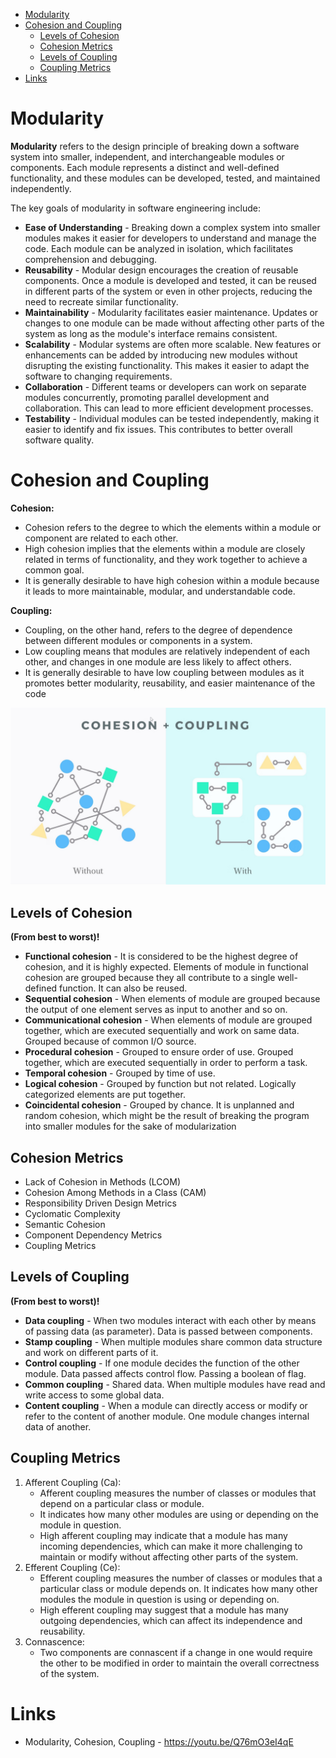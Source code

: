 * [Modularity](#modularity)
* [Cohesion and Coupling](#cohesion-and-coupling)
  * [Levels of Cohesion](#levels-of-cohesion)
  * [Cohesion Metrics](#cohesion-metrics)
  * [Levels of Coupling](#levels-of-coupling)
  * [Coupling Metrics](#coupling-metrics)
* [Links](#links)

# Modularity

__Modularity__ refers to the design principle of breaking down a software system into smaller, independent, and interchangeable modules or components. Each module represents a distinct and well-defined functionality, and these modules can be developed, tested, and maintained independently.

The key goals of modularity in software engineering include:

* __Ease of Understanding__ - Breaking down a complex system into smaller modules makes it easier for developers to understand and manage the code. Each module can be analyzed in isolation, which facilitates comprehension and debugging.
* __Reusability__ - Modular design encourages the creation of reusable components. Once a module is developed and tested, it can be reused in different parts of the system or even in other projects, reducing the need to recreate similar functionality.
* __Maintainability__ - Modularity facilitates easier maintenance. Updates or changes to one module can be made without affecting other parts of the system as long as the module's interface remains consistent.
* __Scalability__ - Modular systems are often more scalable. New features or enhancements can be added by introducing new modules without disrupting the existing functionality. This makes it easier to adapt the software to changing requirements.
* __Collaboration__ - Different teams or developers can work on separate modules concurrently, promoting parallel development and
collaboration. This can lead to more efficient development processes.
* __Testability__ - Individual modules can be tested independently, making it easier to identify and fix issues. This contributes to better overall software quality.

# Cohesion and Coupling

__Cohesion:__

* Cohesion refers to the degree to which the elements within a module or component are related to each other.
* High cohesion implies that the elements within a module are closely related in terms of functionality, and they work together to achieve a common goal.
* It is generally desirable to have high cohesion within a module because it leads to more maintainable, modular, and understandable code.

__Coupling:__

* Coupling, on the other hand, refers to the degree of dependence between different modules or components in a system.
* Low coupling means that modules are relatively independent of each other, and changes in one module are less likely to affect others.
* It is generally desirable to have low coupling between modules as it promotes better modularity, reusability, and easier maintenance of the code

![Cohesion + Coupling](_images/cohesion-plus-coupling.png)

## Levels of Cohesion

__(From best to worst)!__

* __Functional cohesion__ - It is considered to be the highest degree of cohesion, and it is highly expected. Elements of module in functional cohesion are grouped because they all contribute to a single well-defined function. It can also be reused.
* __Sequential cohesion__ - When elements of module are grouped because the output of one element serves as input to another and so on.
* __Communicational cohesion__ - When elements of module are grouped together, which are executed sequentially and work on same data. Grouped because of common I/O source.
* __Procedural cohesion__ - Grouped to ensure order of use. Grouped together, which are executed sequentially in order to perform a task.
* __Temporal cohesion__ - Grouped by time of use.
* __Logical cohesion__ - Grouped by function but not related. Logically categorized elements are put together.
* __Coincidental cohesion__ - Grouped by chance. It is unplanned and random cohesion, which might be the result of breaking the program into smaller modules for the sake of modularization

## Cohesion Metrics

* Lack of Cohesion in Methods (LCOM)
* Cohesion Among Methods in a Class (CAM)
* Responsibility Driven Design Metrics
* Cyclomatic Complexity
* Semantic Cohesion
* Component Dependency Metrics
* Coupling Metrics

## Levels of Coupling

__(From best to worst)!__

* __Data coupling__ - When two modules interact with each other by means of passing data (as parameter). Data is passed between components.
* __Stamp coupling__ - When multiple modules share common data structure and work on different parts of it.
* __Control coupling__ - If one module decides the function of the other module. Data passed affects control flow. Passing a boolean of flag.
* __Common coupling__ - Shared data. When multiple modules have read and write access to some global data.
* __Content coupling__ - When a module can directly access or modify or refer to the content of another module. One module changes internal data of another.

## Coupling Metrics

1. Afferent Coupling (Ca):
   * Afferent coupling measures the number of classes or modules that depend on a particular class or module.
   * It indicates how many other modules are using or depending on the module in question.
   * High afferent coupling may indicate that a module has many incoming dependencies, which can make it more
challenging to maintain or modify without affecting other parts of the system.
2. Efferent Coupling (Ce):
   * Efferent coupling measures the number of classes or modules that a particular class or module depends on. It indicates how many other modules the module in question is using or depending on.
   * High efferent coupling may suggest that a module has many outgoing dependencies, which can affect its independence and reusability.
3. Connascence:
   * Two components are connascent if a change in one would require the other to be modified in order to maintain the overall correctness of the system.

# Links

* Modularity, Cohesion, Coupling - https://youtu.be/Q76mO3eI4qE
